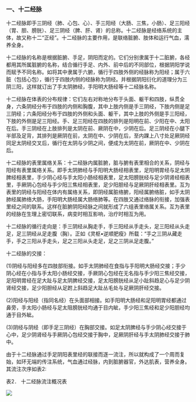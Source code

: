 ### 一、十二经脉

十二经脉即手三阴经（肺、心包、心）、手三阳经（大肠、三焦，小肠）、足三阳经（胃、胆、膀胱）、足三阴经（脾、肝、肾）的总称。十二经脉是经络系统的主体，故又称十二“正经”。十二经脉的主要作用，是联络脏腑、肢体和运行气血，濡养全身。

十二经脉的名称是根据脏腑、手足，阴阳而定的。它们分别隶属于十二脏腑，各经都用其所属脏腑的名称，结合循行手足、内外、前中后的不同部位，根据阴阳学说而赋予不同名称。如将其中隶属于六腑，循行于四肢外侧的经脉称为阳经；属于六脏（包括心包），循行于四肢内侧的经脉称为阴经。并根据阴阳衍化的道理分为三阴三阳，这样就订出了手太阴肺经，手阳明大肠经等十二经脉名称。

十二经脉在体表的分布规律：它们左右对称地分布于头面、躯干和四肢，纵贯全身，六条阴经分布于四肢的内侧和胸腹，其中上肢内侧是手三阴经，下肢内侧是足三阴经；六条阳经分布于四肢的外侧和头面、躯干，其中上肢的外侧是手三阳经，下肢的外侧是足三阳经。手、足三阳经在四肢的排列是阳明在前、少阳在中、太阳在后。手三阴经在上肢排列是太阴在前、厥阴在中，少阴在后。足三阴经在小腿下半部及足背，其排列是厥阴在前，太阴在中、少阴在后，至内踝上八寸处足厥阴经同足太阴经交叉后，循行在太阴与少阴之间，便成为太阴在前，厥阴在中、少阴在后。 

十二经脉的表里属络关系：十二经脉内属脏腑，脏与腑有表里相合的关系，阴经与阳经有表里属络关系。即手太阴肺经与手阳明大肠经相表里，足阳明胃经与足太阴脾经相表里，手少阴心经与手太阳小肠经相表里，足太阳膀胱经与足少阴肾经相表里，手厥阴心包经与手少阳三焦经相表里，足少阳胆经与足厥阴肝经相表里。互为表里的阴经与阳经在体内有属络关系，即阴经属脏络腑，阳经属腑络脏，如手太阴肺经属肺络大肠，手阳明大肠经属大肠络肺等。在四肢又通过络脉的衔接，加强表里经之间的联系。这样在脏腑阴阳经脉之间就形成了六组表里络属关系。互为表里的经脉在生理上密切联系，病变时相互影响，治疗时相互为用。

十二经脉的循行走向是：手三阴经从胸走手，手三阳经从手走头，足三阳经从头走足，足三阴经从足走腹（胸）。正如《灵枢•逆顺肥瘦》所载：“手之三阴从藏走手，手之三阳从手走头，足之三阳从头走足，足之三阴从足走腹。” 

十二经脉的交接： 

 (1)阴经与阳经多在四肢部衔接。如手太阴肺经在食指与手阳明大肠经交接；手少阴心经在小指与手太阳小肠经交接，手厥阴心包经在无名指与手少阳三焦经交接，足阳明胃经在足大趾与足太阴脾经交接，足太阳膀胱经从足小趾斜趋足心与足少阴肾经交接，足少阳胆经从足跗上斜趋足大趾丛毛处与足厥阴肝经交接。

 (2)阳经与阳经（指同名经）在头面部相接。如手阳明大肠经和足阳明胃经都通过鼻旁，手太阳小肠经与足太阻膀胱经均通于目内眦，手少阳三焦经和足少阳胆经均通于目外眦。

 (3)阴经与阴经（即手足三阴经）在胸部交接。如足太阴脾经与手少阴心经交接于心中，足少阴肾经与手厥阴心包经交接于胸中，足厥阴肝经与手太阴肺经交接于肺中。

由于十二经脉通过手足阴阳表里经的联接而逐一流注，所以就构成了一个周而复始，如环无端的传注系统，气血通过经脉，内到脏腑器官，外达肌表，营养全身。其流注次序如表2:

表2． 十二经脉流注概况表

![](img/表2.jpg)
